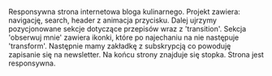 Responsywna strona internetowa bloga kulinarnego. Projekt zawiera: navigację, search, header z animacja przycisku. Dalej ujrzymy pozycjonowane sekcje dotyczące przepisów wraz z 'transition'. 
Sekcja 'obserwuj mnie' zawiera ikonki, które po najechaniu na nie następuje 'transform'. Następnie mamy zakładkę z subskrypcją co powoduję zapisanie się na newsletter. Na końcu strony znajduje się stopka. 
Strona jest responsywna.
